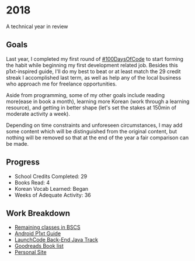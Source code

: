 # 2018
A technical year in review

## Goals

Last year, I completed my first round of [#100DaysOfCode](https://github.com/ceciliaconsta3/My-100-Days-of-Code) to start forming the habit while beginning my first development related job. Besides this p1xt-inspired guide, I'll do my best to beat or at least match the 29 credit streak I accomplished last term, as well as help any of the local business who approach me for freelance opportunities.

Aside from programming, some of my other goals include reading more(ease in book a month), learning more Korean (work through a learning resource), and getting in better shape (let's set the stakes at 150min of moderate activity a week).

Depending on time constraints and unforeseen circumstances, I may add some content which will be distinguished from the original content, but nothing will be removed so that at the end of the year a fair comparison can be made.

## Progress

- School Credits Completed: 29 
- Books Read: 4
- Korean Vocab Learned: Began
- Weeks of Adequate Activity: 36

## Work Breakdown
- [Remaining classes in BSCS](/Classes.md)
- [Android P1xt Guide](/Android.md)
- [LaunchCode Back-End Java Track](/LaunchCode.md)
- [Goodreads Book list](https://www.goodreads.com/review/list/84207402-cecilia?read_at=2018)
- [Personal Site](https://ceciliaconstantine.com)
